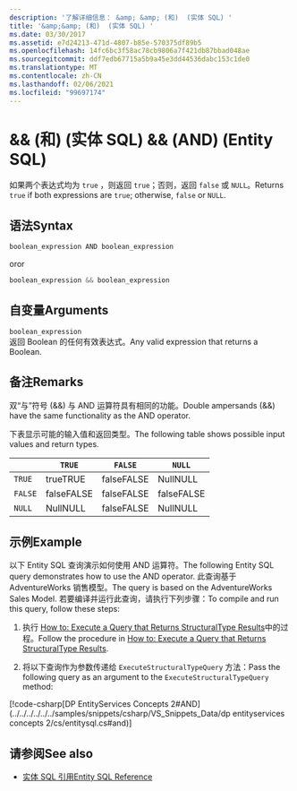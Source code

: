 ```yaml
---
description: '了解详细信息： &amp; &amp; (和)  (实体 SQL) '
title: '&amp;&amp; (和)  (实体 SQL) '
ms.date: 03/30/2017
ms.assetid: e7d24213-471d-4807-b85e-570375df89b5
ms.openlocfilehash: 14fc6bc3f58ac78cb9806a7f421db87bbad048ae
ms.sourcegitcommit: ddf7edb67715a5b9a45e3dd44536dabc153c1de0
ms.translationtype: MT
ms.contentlocale: zh-CN
ms.lasthandoff: 02/06/2021
ms.locfileid: "99697174"
---
```

# <a name="ampamp-and-entity-sql"></a><span data-ttu-id="3cff2-103">&amp;&amp; (和)  (实体 SQL) </span><span class="sxs-lookup"><span data-stu-id="3cff2-103">&amp;&amp; (AND) (Entity SQL)</span></span>

<span data-ttu-id="3cff2-104">如果两个表达式均为 `true` ，则返回 `true`；否则，返回 `false` 或 `NULL`。</span><span class="sxs-lookup"><span data-stu-id="3cff2-104">Returns `true` if both expressions are `true`; otherwise, `false` or `NULL`.</span></span>  
  
## <a name="syntax"></a><span data-ttu-id="3cff2-105">语法</span><span class="sxs-lookup"><span data-stu-id="3cff2-105">Syntax</span></span>  
  
```csharp  
boolean_expression AND boolean_expression
```

<span data-ttu-id="3cff2-106">or</span><span class="sxs-lookup"><span data-stu-id="3cff2-106">or</span></span>  

```csharp
boolean_expression && boolean_expression  
```  
  
## <a name="arguments"></a><span data-ttu-id="3cff2-107">自变量</span><span class="sxs-lookup"><span data-stu-id="3cff2-107">Arguments</span></span>  

 `boolean_expression`  
 <span data-ttu-id="3cff2-108">返回 Boolean 的任何有效表达式。</span><span class="sxs-lookup"><span data-stu-id="3cff2-108">Any valid expression that returns a Boolean.</span></span>  
  
## <a name="remarks"></a><span data-ttu-id="3cff2-109">备注</span><span class="sxs-lookup"><span data-stu-id="3cff2-109">Remarks</span></span>  

 <span data-ttu-id="3cff2-110">双“与”符号 (&&) 与 AND 运算符具有相同的功能。</span><span class="sxs-lookup"><span data-stu-id="3cff2-110">Double ampersands (&&) have the same functionality as the AND operator.</span></span>  
  
 <span data-ttu-id="3cff2-111">下表显示可能的输入值和返回类型。</span><span class="sxs-lookup"><span data-stu-id="3cff2-111">The following table shows possible input values and return types.</span></span>  
  
||`TRUE`|`FALSE`|`NULL`|  
|-|------------|-------------|------------|  
|`TRUE`|<span data-ttu-id="3cff2-112">true</span><span class="sxs-lookup"><span data-stu-id="3cff2-112">TRUE</span></span>|<span data-ttu-id="3cff2-113">false</span><span class="sxs-lookup"><span data-stu-id="3cff2-113">FALSE</span></span>|<span data-ttu-id="3cff2-114">Null</span><span class="sxs-lookup"><span data-stu-id="3cff2-114">NULL</span></span>|  
|`FALSE`|<span data-ttu-id="3cff2-115">false</span><span class="sxs-lookup"><span data-stu-id="3cff2-115">FALSE</span></span>|<span data-ttu-id="3cff2-116">false</span><span class="sxs-lookup"><span data-stu-id="3cff2-116">FALSE</span></span>|<span data-ttu-id="3cff2-117">false</span><span class="sxs-lookup"><span data-stu-id="3cff2-117">FALSE</span></span>|  
|`NULL`|<span data-ttu-id="3cff2-118">Null</span><span class="sxs-lookup"><span data-stu-id="3cff2-118">NULL</span></span>|<span data-ttu-id="3cff2-119">false</span><span class="sxs-lookup"><span data-stu-id="3cff2-119">FALSE</span></span>|<span data-ttu-id="3cff2-120">Null</span><span class="sxs-lookup"><span data-stu-id="3cff2-120">NULL</span></span>|  
  
## <a name="example"></a><span data-ttu-id="3cff2-121">示例</span><span class="sxs-lookup"><span data-stu-id="3cff2-121">Example</span></span>  

 <span data-ttu-id="3cff2-122">以下 Entity SQL 查询演示如何使用 AND 运算符。</span><span class="sxs-lookup"><span data-stu-id="3cff2-122">The following Entity SQL query demonstrates how to use the AND operator.</span></span> <span data-ttu-id="3cff2-123">此查询基于 AdventureWorks 销售模型。</span><span class="sxs-lookup"><span data-stu-id="3cff2-123">The query is based on the AdventureWorks Sales Model.</span></span> <span data-ttu-id="3cff2-124">若要编译并运行此查询，请执行下列步骤：</span><span class="sxs-lookup"><span data-stu-id="3cff2-124">To compile and run this query, follow these steps:</span></span>  
  
1. <span data-ttu-id="3cff2-125">执行 [How to: Execute a Query that Returns StructuralType Results](../how-to-execute-a-query-that-returns-structuraltype-results.md)中的过程。</span><span class="sxs-lookup"><span data-stu-id="3cff2-125">Follow the procedure in [How to: Execute a Query that Returns StructuralType Results](../how-to-execute-a-query-that-returns-structuraltype-results.md).</span></span>  
  
2. <span data-ttu-id="3cff2-126">将以下查询作为参数传递给 `ExecuteStructuralTypeQuery` 方法：</span><span class="sxs-lookup"><span data-stu-id="3cff2-126">Pass the following query as an argument to the `ExecuteStructuralTypeQuery` method:</span></span>  
  
 [!code-csharp[DP EntityServices Concepts 2#AND](../../../../../../samples/snippets/csharp/VS_Snippets_Data/dp entityservices concepts 2/cs/entitysql.cs#and)]  
  
## <a name="see-also"></a><span data-ttu-id="3cff2-127">请参阅</span><span class="sxs-lookup"><span data-stu-id="3cff2-127">See also</span></span>

- [<span data-ttu-id="3cff2-128">实体 SQL 引用</span><span class="sxs-lookup"><span data-stu-id="3cff2-128">Entity SQL Reference</span></span>](entity-sql-reference.md)
